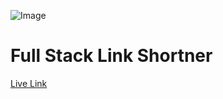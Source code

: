 ![Image](https://github.com/user-attachments/assets/a39b47b8-2e57-4ea4-95b2-2fb00b1e41fc)
<h1>Full Stack Link Shortner</h1>
<a href='https://myshortlink.vercel.app target="_blank"'>Live Link</a>
